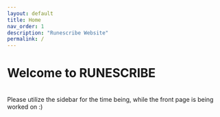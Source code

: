 ```yaml
---
layout: default
title: Home
nav_order: 1
description: "Runescribe Website"
permalink: /
---
```


# Welcome to RUNESCRIBE

<br>
Please utilize the sidebar for the time being, while the front page is being worked on :)

